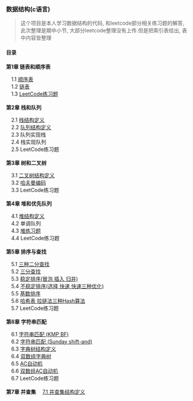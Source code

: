 ###  数据结构(c语言) 
> 这个项目是本人学习数据结构的代码, 和leetcode部分相关练习题的解答, 此次整理是期中小节, 大部分leetcode整理没有上传.但是把索引表给出, 表中内容皆整理

#### **目录**

**第1章 链表和顺序表**

 1.1 [顺序表](https://github.com/moying12138/Data_Structure/blob/master/1_%E9%93%BE%E8%A1%A8%E5%92%8C%E9%A1%BA%E5%BA%8F%E8%A1%A8/Vector.cpp)  
 1.2 [链表](https://github.com/moying12138/Data_Structure/blob/master/1_%E9%93%BE%E8%A1%A8%E5%92%8C%E9%A1%BA%E5%BA%8F%E8%A1%A8/linklist.cpp)  
 1.3 [LeetCode练习题](https://github.com/moying12138/Data_Structure/tree/master/1_%E9%93%BE%E8%A1%A8%E5%92%8C%E9%A1%BA%E5%BA%8F%E8%A1%A8/1_LeetCode)  
   
**第2章 栈和队列**

 2.1 [栈结构定义](https://github.com/moying12138/Data_Structure/blob/master/2_%E6%A0%88%E5%92%8C%E9%98%9F%E5%88%97/stack.c)  
 2.2 [队列结构定义](https://github.com/moying12138/Data_Structure/blob/master/2_%E6%A0%88%E5%92%8C%E9%98%9F%E5%88%97/queue.c)  
 2.3 队列实现栈  
 2.4 栈实现队列  
 2.5 LeetCode练习题  
   
**第3章 树和二叉树**

 3.1 [二叉树结构定义](https://github.com/moying12138/Data_Structure/blob/master/3_%E6%A0%91%E4%B8%8E%E4%BA%8C%E5%8F%89%E6%A0%91/binary_tree.c)  
 3.2 [哈夫曼编码](https://github.com/moying12138/Data_Structure/blob/master/3_%E6%A0%91%E4%B8%8E%E4%BA%8C%E5%8F%89%E6%A0%91/huffman.c)  
 3.3 LeetCode练习题  
   
**第4章 堆和优先队列**
  
 4.1 [堆结构定义](https://github.com/moying12138/Data_Structure/blob/master/4_%E5%A0%86%E5%92%8C%E4%BC%98%E5%85%88%E9%98%9F%E5%88%97/Heap.c)    
 4.2 单调队列  
 4.3 [堆练习题](https://github.com/moying12138/Data_Structure/tree/master/4_%E5%A0%86%E5%92%8C%E4%BC%98%E5%85%88%E9%98%9F%E5%88%97/2_%E8%AE%A1%E8%92%9C%E8%AF%BE)  
 4.4 LeetCode练习题  
   
**第5章 排序与查找**

 5.1 [三种二分查找](https://github.com/moying12138/Data_Structure/blob/master/5_%E6%8E%92%E5%BA%8F%E4%B8%8E%E6%9F%A5%E6%89%BE/1_%E6%9F%A5%E6%89%BE/three_searchs.c)  
 5.2 [三分查找](https://github.com/moying12138/Data_Structure/blob/master/5_%E6%8E%92%E5%BA%8F%E4%B8%8E%E6%9F%A5%E6%89%BE/1_%E6%9F%A5%E6%89%BE/Three_point_search.c)  
 5.3 [稳定排序(冒泡 插入 归并)](https://github.com/moying12138/Data_Structure/blob/master/5_%E6%8E%92%E5%BA%8F%E4%B8%8E%E6%9F%A5%E6%89%BE/2_%E6%8E%92%E5%BA%8F/Stable_sort.c)  
 5.4 [不稳定排序(选择 快速 快速三种优化)](https://github.com/moying12138/Data_Structure/blob/master/5_%E6%8E%92%E5%BA%8F%E4%B8%8E%E6%9F%A5%E6%89%BE/2_%E6%8E%92%E5%BA%8F/unstable_sort.c)  
 5.5 [基数排序](https://github.com/moying12138/Data_Structure/blob/master/5_%E6%8E%92%E5%BA%8F%E4%B8%8E%E6%9F%A5%E6%89%BE/2_%E6%8E%92%E5%BA%8F/raddix_sort.c)  
 5.6 [哈希表 拉链法三种Hash算法](https://github.com/moying12138/Data_Structure/blob/master/5_%E6%8E%92%E5%BA%8F%E4%B8%8E%E6%9F%A5%E6%89%BE/3_%E5%93%88%E5%B8%8C/hash.c)  
 5.7 LeetCode练习题  
   
**第6章 字符串匹配**

 6.1 [字符串匹配 (KMP BF)](https://github.com/moying12138/Data_Structure/blob/master/6_%E5%AD%97%E7%AC%A6%E4%B8%B2%E5%8C%B9%E9%85%8D/1_%E5%8D%95%E6%A8%A1%E5%8C%B9%E9%85%8D/1_string_algorithm.c)  
 6.2 [字符串匹配 (Sunday shift-and)](https://github.com/moying12138/Data_Structure/blob/master/6_%E5%AD%97%E7%AC%A6%E4%B8%B2%E5%8C%B9%E9%85%8D/1_%E5%8D%95%E6%A8%A1%E5%8C%B9%E9%85%8D/2_string_algorithm-2.c)  
 6.3 [字典树结构定义](https://github.com/moying12138/Data_Structure/blob/master/6_%E5%AD%97%E7%AC%A6%E4%B8%B2%E5%8C%B9%E9%85%8D/2_%E5%AD%97%E5%85%B8%E6%A0%91/1_Trie%E5%AD%97%E5%85%B8%E6%A0%91.c)  
 6.4 [双数组字典树](https://github.com/moying12138/Data_Structure/blob/master/6_%E5%AD%97%E7%AC%A6%E4%B8%B2%E5%8C%B9%E9%85%8D/2_%E5%AD%97%E5%85%B8%E6%A0%91/2_%E5%8F%8C%E6%95%B0%E7%BB%84%E5%AD%97%E5%85%B8%E6%A0%91.c)  
 6.5 [AC自动机](https://github.com/moying12138/Data_Structure/blob/master/6_%E5%AD%97%E7%AC%A6%E4%B8%B2%E5%8C%B9%E9%85%8D/3_AC%E8%87%AA%E5%8A%A8%E6%9C%BA/1_AC%E8%87%AA%E5%8A%A8%E6%9C%BA.c)  
 6.6 [双数组AC自动机](https://github.com/moying12138/Data_Structure/blob/master/6_%E5%AD%97%E7%AC%A6%E4%B8%B2%E5%8C%B9%E9%85%8D/3_AC%E8%87%AA%E5%8A%A8%E6%9C%BA/2_DAac%E8%87%AA%E5%8A%A8%E6%9C%BA.c)  
 6.7 LeetCode练习题  
    
**第7章 并查集**
 [7.1 并查集结构定义](https://github.com/moying12138/Data_Structure/blob/master/7_%E6%A3%AE%E6%9E%97%E4%B8%8E%E5%B9%B6%E6%9F%A5%E9%9B%86/UnionSet.c)  
 


